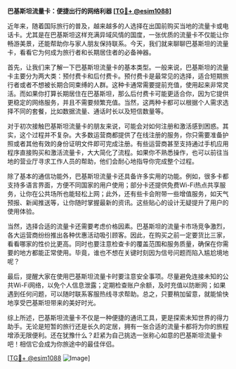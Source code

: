 **巴基斯坦流量卡：便捷出行的网络利器 [[TG💪+ @esim1088](https://t.me/s/esim1088)]**

近年来，随着国际旅行的普及，越来越多的人选择在出国前购买当地的流量卡或电话卡。尤其是在巴基斯坦这样充满异域风情的国度，一张优质的流量卡不仅能让你畅游美景，还能帮助你与家人朋友保持联系。今天，我们就来聊聊巴基斯坦的流量卡，看看它为何成为旅行者和长期居住者的必备神器。

首先，让我们来了解一下巴基斯坦流量卡的基本类型。一般来说，巴基斯坦的流量卡主要分为两大类：预付费卡和后付费卡。预付费卡是最常见的选择，适合短期旅行者或者不想被长期合同束缚的人群。这种卡通常需要提前充值，使用起来非常灵活。而如果你打算长期居住在巴基斯坦，那么后付费卡可能更适合你，因为它提供更稳定的网络服务，并且不需要频繁充值。当然，这两种卡都可以根据个人需求选择不同的套餐，比如数据流量、通话时长以及短信数量等。

对于初次接触巴基斯坦流量卡的朋友来说，可能会对如何注册和激活感到困惑。其实，这个过程并不复杂。大多数运营商都提供了在线注册的服务，你只需要准备护照或者其他有效的身份证明文件即可完成注册。有些运营商甚至支持通过手机应用程序直接购买和激活流量卡，大大简化了流程。如果你不熟悉操作，也可以前往当地的营业厅寻求工作人员的帮助，他们会耐心地指导你完成整个过程。

除了基本的通信功能外，巴基斯坦流量卡还具备许多实用的功能。例如，很多卡都支持多语言界面，方便不同国家的用户使用；部分卡还提供免费Wi-Fi热点共享服务，让你在公共场所也能轻松上网；此外，还有些卡会附带一些增值服务，如天气预报、新闻推送等，让你随时掌握最新的资讯。这些贴心的设计无疑提升了用户的使用体验。

当然，选择合适的流量卡还需要考虑价格因素。巴基斯坦的流量卡市场竞争激烈，各大运营商纷纷推出各种优惠活动吸引顾客。因此，在购买之前一定要货比三家，看看哪家的性价比更高。同时也要注意检查卡的覆盖范围和服务质量，确保在你需要的地方都能正常使用。毕竟，谁也不想在关键时刻因为信号问题而陷入尴尬境地呢？

最后，提醒大家在使用巴基斯坦流量卡时要注意安全事项。尽量避免连接未知的公共Wi-Fi网络，以免个人信息泄露；定期检查账户余额，及时充值以防断网；如果遇到任何问题，可以随时联系客服热线寻求帮助。总之，只要稍加留意，就能愉快地享受巴基斯坦带来的美好时光。

综上所述，巴基斯坦流量卡不仅是一种便捷的通讯工具，更是探索未知世界的得力助手。无论是短暂的旅行还是长久的定居，拥有一张合适的流量卡都将为你的旅程增添无限便利。还在犹豫什么？赶紧为自己挑选一张称心如意的巴基斯坦流量卡吧！相信它会成为你旅途中的最佳伴侣。

[[TG💪+ @esim1088](https://t.me/s/esim1088) ![Image](https://i.postimg.cc/4NQfJmqS/Snipaste-2025-05-13-00-14-12.png)]